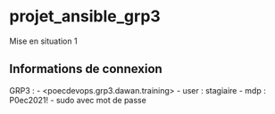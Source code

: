 # projet_ansible_grp3
Mise en situation 1

## Informations de connexion

GRP3 : 
    - <poecdevops.grp3.dawan.training>
    - user : stagiaire
    - mdp : P0ec2021!
    - sudo avec mot de passe